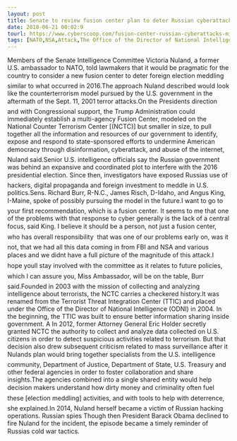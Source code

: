 ```yaml
---
layout: post
title: Senate to review fusion center plan to deter Russian cyberattacks
date: 2018-06-21 00:02:9
tourl: https://www.cyberscoop.com/fusion-center-russian-cyberattacks-misinformation-senate-intelligence-committee/?category_news=technology
tags: [NATO,NSA,Attack,The Office of the Director of National Intelligence,Analyze data collected]
---
```

Members of the Senate Intelligence Committee Victoria Nuland, a former U.S. ambassador to NATO, told lawmakers that it would be pragmatic for the country to consider a new fusion center to deter foreign election meddling similar to what occurred in 2016.The approach Nuland described would look like the counterterrorism model pursued by the U.S. government in the aftermath of the Sept. 11, 2001 terror attacks.On the Presidents direction and with Congressional support, the Trump Administration could immediately establish a multi-agency Fusion Center, modeled on the National Counter Terrorism Center [(NCTC)] but smaller in size, to pull together all the information and resources of our government to identify, expose and respond to state-sponsored efforts to undermine American democracy through disinformation, cyberattack, and abuse of the internet, Nuland said.Senior U.S. intelligence officials say the Russian government was behind an expansive and coordinated plot to interfere with the 2016 presidential election. Since then, investigators have exposed Russias use of hackers, digital propaganda and foreign investment to meddle in U.S. politics.Sens. Richard Burr, R-N.C., James Risch, D-Idaho, and Angus King, I-Maine, spoke of possibly pursuing the model in the future.I want to go to your first recommendation, which is a fusion center. It seems to me that one of the problems with that response to cyber generally is the lack of a central focus, said King. I believe it should be a person, not just a fusion center, who has overall responsibility  that was one of our problems early on, was it not, that we had all this data coming in from FBI and NSA and various places and we didnt have a full picture of the magnitude of this attack.I hope youll stay involved with the committee as it relates to future policies, which I can assure you, Miss Ambassador, will be on the table, Burr said.Founded in 2003 with the mission of collecting and analyzing intelligence about terrorists, the NCTC carries a checkered history.It was renamed from the Terrorist Threat Integration Center (TTIC) and placed under the Office of the Director of National Intelligence (ODNI) in 2004. In the beginning, the TTIC was built to ensure better information sharing inside government. A In 2012, former Attorney General Eric Holder secretly granted NCTC the authority to collect and analyze data collected on U.S. citizens in order to detect suspicious activities related to terrorism. But that decision also drew subsequent criticism related to mass surveillance after it Nulands plan would bring together specialists from the U.S. intelligence community, Department of Justice, Department of State, U.S. Treasury and other federal agencies in order to foster collaboration and share insights.The agencies combined into a single shared entity would help decision makers understand how dirty money and criminality often fuel these [election meddling] activities, and with tools to help with deterrence, she explained.In 2014, Nuland herself became a victim of Russian hacking operations. Russian spies Though then President Barack Obama declined to fire Nuland for the incident, the episode became a timely reminder of Russias cold war tactics.